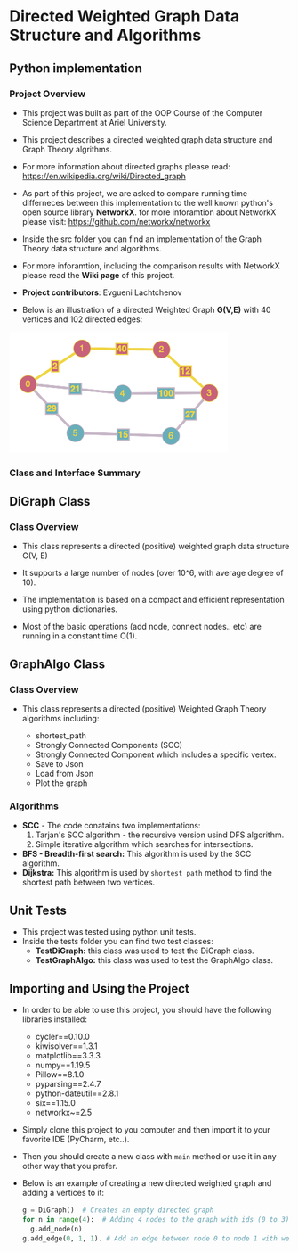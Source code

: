 # Directed Weighted Graph Data Structure and Algorithms
## Python implementation
### Project Overview

- This project was built as part of the OOP Course of the Computer Science Department at Ariel University.

- This project describes a directed weighted graph data structure and Graph Theory algrithms.

- For more information about directed graphs please read: 
https://en.wikipedia.org/wiki/Directed_graph

- As part of this project, we are asked to compare running time differneces between this implementation
to the well known python's open source library **NetworkX**. for more inforamtion about NetworkX please visit: https://github.com/networkx/networkx

- Inside the src folder you can find an implementation of the Graph Theory data structure and algorithms.

- For more inforamtion, including the comparison results with NetworkX please read the **Wiki page** of this project.

- **Project contributors**: Evgueni Lachtchenov

- Below is an illustration of a directed Weighted Graph **G(V,E)** with 40 vertices and 102 directed edges:

![Image of undirected weighted graph](https://github.com/yevgenyl/ex1/blob/master/res/graph_image.png?raw=true)

### Class and Interface Summary

## DiGraph Class

### Class Overview
- This class represents a directed (positive) weighted graph data structure G(V, E)

- It supports a large number of nodes (over 10^6, with average degree of 10).

- The implementation is based on a compact and efficient representation using python dictionaries.

- Most of the basic operations (add node, connect nodes.. etc) are running in a constant time O(1).

## GraphAlgo Class

### Class Overview
- This class represents a directed (positive) Weighted Graph Theory algorithms including:

  - shortest_path
  - Strongly Connected Components (SCC)
  - Strongly Connected Component which includes a specific vertex.
  - Save to Json
  - Load from Json
  - Plot the graph

### Algorithms
  
  - **SCC** - The code conatains two implementations:
    1) Tarjan's SCC algorithm - the recursive version usind DFS algorithm.
    2) Simple iterative algorithm which searches for intersections.
  - **BFS - Breadth-first search:** This algorithm is used by the SCC algorithm.
  - **Dijkstra:** This algorithm is used by `shortest_path` method to find the shortest path between two vertices.

## Unit Tests
- This project was tested using python unit tests.
- Inside the tests folder you can find two test classes:
  - **TestDiGraph:** this class was used to test the DiGraph class.
  - **TestGraphAlgo:** this class was used to test the GraphAlgo class. 

## Importing and Using the Project
- In order to be able to use this project, you should have the following libraries installed:

  - cycler==0.10.0
  - kiwisolver==1.3.1
  - matplotlib==3.3.3
  - numpy==1.19.5
  - Pillow==8.1.0
  - pyparsing==2.4.7
  - python-dateutil==2.8.1
  - six==1.15.0
  - networkx~=2.5

- Simply clone this project to you computer and then import it to your favorite IDE (PyCharm, etc..).

- Then you should create a new class with `main` method or use it in any other way that you prefer.

- Below is an example of creating a new directed weighted graph and adding a vertices to it:
  ```python
  g = DiGraph()  # Creates an empty directed graph
  for n in range(4):  # Adding 4 nodes to the graph with ids (0 to 3)
    g.add_node(n)
  g.add_edge(0, 1, 1). # Add an edge between node 0 to node 1 with weight of 1.
  ``` 
